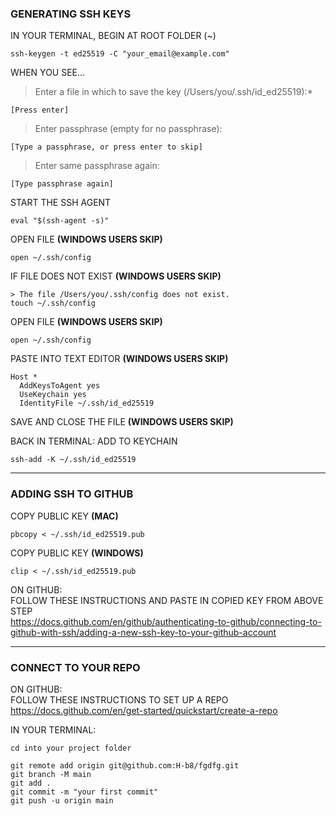 ### GENERATING SSH KEYS

IN YOUR TERMINAL, BEGIN AT ROOT FOLDER (~)
```
ssh-keygen -t ed25519 -C "your_email@example.com"
```

WHEN YOU SEE...  
> Enter a file in which to save the key (/Users/you/.ssh/id_ed25519):* 
```
[Press enter]
```
> Enter passphrase (empty for no passphrase):
```
[Type a passphrase, or press enter to skip]
```
> Enter same passphrase again:
```
[Type passphrase again]
```

START THE SSH AGENT
```
eval "$(ssh-agent -s)"
```

OPEN FILE **(WINDOWS USERS SKIP)**
```
open ~/.ssh/config
```

IF FILE DOES NOT EXIST **(WINDOWS USERS SKIP)**
```
> The file /Users/you/.ssh/config does not exist.
touch ~/.ssh/config
```

OPEN FILE **(WINDOWS USERS SKIP)**
```
open ~/.ssh/config
```
PASTE INTO TEXT EDITOR **(WINDOWS USERS SKIP)**
```
Host *  
  AddKeysToAgent yes  
  UseKeychain yes  
  IdentityFile ~/.ssh/id_ed25519  
```
SAVE AND CLOSE THE FILE **(WINDOWS USERS SKIP)**

BACK IN TERMINAL: ADD TO KEYCHAIN
```
ssh-add -K ~/.ssh/id_ed25519
```
---

### ADDING SSH TO GITHUB

COPY PUBLIC KEY **(MAC)**
```
pbcopy < ~/.ssh/id_ed25519.pub
```
COPY PUBLIC KEY **(WINDOWS)**
```
clip < ~/.ssh/id_ed25519.pub
```

ON GITHUB:  
FOLLOW THESE INSTRUCTIONS AND PASTE IN COPIED KEY FROM ABOVE STEP  
https://docs.github.com/en/github/authenticating-to-github/connecting-to-github-with-ssh/adding-a-new-ssh-key-to-your-github-account

---
### CONNECT TO YOUR REPO

ON GITHUB:  
FOLLOW THESE INSTRUCTIONS TO SET UP A REPO  
https://docs.github.com/en/get-started/quickstart/create-a-repo

IN YOUR TERMINAL:
```
cd into your project folder
```
```
git remote add origin git@github.com:H-b8/fgdfg.git
git branch -M main
git add .
git commit -m "your first commit"
git push -u origin main
```